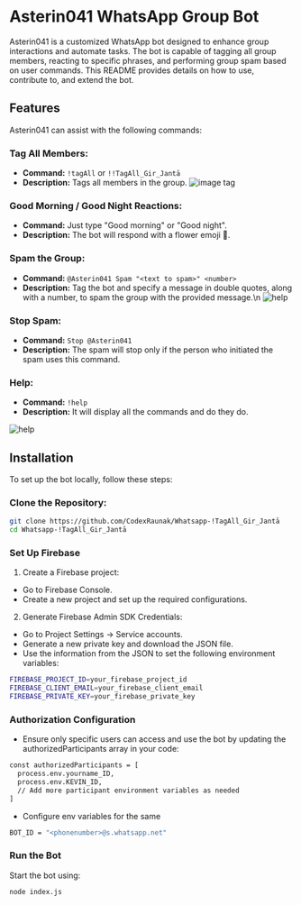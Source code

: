 # Asterin041 WhatsApp Group Bot

Asterin041 is a customized WhatsApp bot designed to enhance group interactions and automate tasks. The bot is capable of tagging all group members, reacting to specific phrases, and performing group spam based on user commands. This README provides details on how to use, contribute to, and extend the bot.

## Features

Asterin041 can assist with the following commands:

### Tag All Members:

- **Command:** `!tagAll` or `!!TagAll_Gir_Jantā`
- **Description:** Tags all members in the group.
 ![image tag](https://i.ibb.co/DDz9nH0/IMG-3264.jpg)

### Good Morning / Good Night Reactions:

- **Command:** Just type "Good morning" or "Good night".
- **Description:** The bot will respond with a flower emoji 🌸.

### Spam the Group:

- **Command:** `@Asterin041 Spam "<text to spam>" <number>`
- **Description:** Tag the bot and specify a message in double quotes, along with a number, to spam the group with the provided message.\n
![help](https://i.ibb.co/xHsVPn0/image.png)

### Stop Spam:

- **Command:** `Stop @Asterin041`
- **Description:** The spam will stop only if the person who initiated the spam uses this command.

### Help:

- **Command:** `!help`
- **Description:** It will display all the commands and do they do.

![help](https://i.ibb.co/b1fHm73/image.png)

## Installation

To set up the bot locally, follow these steps:

### Clone the Repository:

```bash
git clone https://github.com/CodexRaunak/Whatsapp-!TagAll_Gir_Jantā
cd Whatsapp-!TagAll_Gir_Jantā
```

### Set Up Firebase
1. Create a Firebase project:
- Go to Firebase Console.
- Create a new project and set up the required configurations.
2. Generate Firebase Admin SDK Credentials:
- Go to Project Settings -> Service accounts.
- Generate a new private key and download the JSON file.
- Use the information from the JSON to set the following environment variables:

```bash
FIREBASE_PROJECT_ID=your_firebase_project_id
FIREBASE_CLIENT_EMAIL=your_firebase_client_email
FIREBASE_PRIVATE_KEY=your_firebase_private_key
```

### Authorization Configuration
- Ensure only specific users can access and use the bot by updating the authorizedParticipants array in your code:
``` bash
const authorizedParticipants = [
  process.env.yourname_ID,
  process.env.KEVIN_ID,
  // Add more participant environment variables as needed
]
```
- Configure env variables for the same 
``` bash
BOT_ID = "<phonenumber>@s.whatsapp.net"
```
### Run the Bot
Start the bot using:

``` bash
node index.js
```

